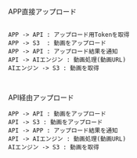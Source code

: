 APP直接アップロード
```plantuml

APP -> API : アップロード用Tokenを取得
APP -> S3  : 動画をアップロード
APP -> API : アップロード結果を通知
API -> AIエンジン : 動画処理(動画URL)
AIエンジン -> S3 : 動画を取得



```

API経由アップロード
```plantuml
APP -> API : 動画をアップロード
API -> S3 : 動画をアップロード
API -> APP : アップロード結果を通知
API -> AIエンジン : 動画処理(動画URL)
AIエンジン -> S3 : 動画を取得

```